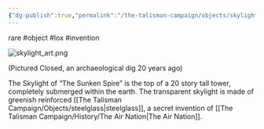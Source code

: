 ```yaml
---
{"dg-publish":true,"permalink":"/the-talisman-campaign/objects/skylight/","noteIcon":""}
---
```


rare #object #Iox #invention

![skylight_art.png](/img/user/The%20Talisman%20Campaign/Objects/skylight_art.png)

(Pictured Closed, an archaeological dig 20 years ago)

The Skylight of “The Sunken Spire” is the top of a 20 story tall tower, completely submerged within the earth. The transparent skylight is made of greenish reinforced [[The Talisman Campaign/Objects/steelglass\|steelglass]], a secret invention of [[The Talisman Campaign/History/The Air Nation\|The Air Nation]].
